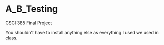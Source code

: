 # A_B_Testing
CSCI 385 Final Project

You shouldn't have to install anything else as everything I used we used in class.